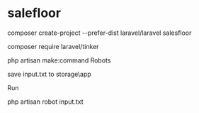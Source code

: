 # salefloor

composer create-project --prefer-dist laravel/laravel salesfloor

composer require laravel/tinker

php artisan make:command Robots


save input.txt to storage\app

Run

php artisan robot input.txt

 

